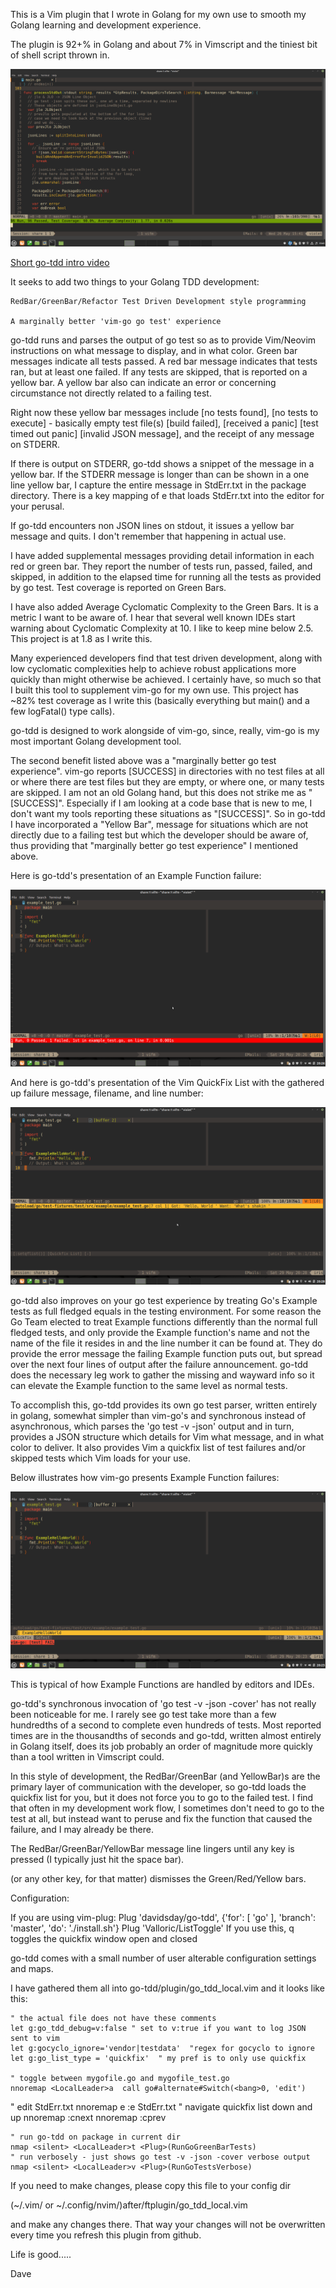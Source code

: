 This is a Vim plugin that I wrote in Golang for my own use to smooth my Golang
learning and development experience.

The plugin is 92+% in Golang and about 7% in Vimscript and the
tiniest bit of shell script thrown in.

<img src="images/go-tdd_screenshot.png">

[Short go-tdd intro video](https://youtu.be/NNmGYyF7XrE)


It seeks to add two things to your Golang TDD development:

	RedBar/GreenBar/Refactor Test Driven Development style programming

	A marginally better 'vim-go go test' experience

go-tdd runs and parses the output of go test so as to provide Vim/Neovim
instructions on what message to display, and in what color.
Green bar messages indicate all tests passed. A red bar message indicates
that tests ran, but at least one failed. If any tests are skipped, that is
reported on a yellow bar.   A yellow bar also can indicate an error or
concerning circumstance not directly related to a failing test.

Right now these yellow bar messages include
	[no tests found],
	[no tests to execute] - basically empty test file(s) [build failed],
	[received a panic]
	[test timed out panic]
	[invalid JSON message], and the
	receipt of any message on STDERR.

If there is output on STDERR,  go-tdd shows a snippet of the
message in a yellow bar.  If the STDERR message is longer than can be
shown in a one line yellow bar, I capture the entire message in StdErr.txt
in the package directory. There is a key mapping of <LocalLeader>e that
loads StdErr.txt into the editor for your perusal.

If go-tdd encounters non JSON lines on stdout, it issues a yellow
bar message and quits. I don't remember that happening in actual use.

I have added supplemental messages providing detail information in each
red or green bar.  They report the number of tests run, passed, failed,
and skipped, in addition to the elapsed time for running all the tests
as provided by go test. Test coverage is reported on Green Bars.

I have also added Average Cyclomatic Complexity to the Green Bars.
It is a metric I want to be aware of. I hear that several well known IDEs
start warning about Cyclomatic Complexity at 10.  I like to keep mine below
2.5.  This project is at 1.8 as I write this.

Many experienced developers find that test driven development, along with
low cyclomatic complexities help to achieve robust applications more quickly
than might otherwise be achieved.  I certainly have, so much so that I built
this tool to supplement vim-go for my own use. This project has ~82% test
coverage as I write this (basically everything but main() and a few
logFatal() type calls).

go-tdd is designed to work alongside of vim-go, since, really,
vim-go is my most important Golang development tool.

The second benefit listed above was a "marginally better go test
experience".  vim-go reports [SUCCESS] in directories with no test files
at all or where there are test files but they are empty, or where one, or
many tests are skipped. I am not an old Golang hand, but this does not
strike me as "[SUCCESS]".  Especially if I am looking at a code base that
is new to me, I don't want my tools reporting these situations as "[SUCCESS]".
So in go-tdd I have incorporated a "Yellow Bar", message for situations
which are not directly due to a failing test but which the developer
should be aware of, thus providing that "marginally better go test
experience" I mentioned above.

Here is go-tdd's presentation of an Example Function failure:

<img src="images/go-tdd_ExHello.png">

And here is go-tdd's presentation of the Vim QuickFix List with the
gathered up failure message, filename, and line number:

<img src="images/go-tdd_ExHelloQfList.png">

go-tdd also improves on your go test experience by treating Go's Example
tests as full fledged equals in the testing environment.  For some reason
the Go Team elected to treat Example functions differently than the normal
full fledged tests, and only provide the Example function's name and not
the name of the file it resides in and the line number it can be found at.
They do provide the error message the failing Example function puts out,
but spread over the next four lines of output after the failure
announcement. go-tdd does the necessary leg work to gather the missing and
wayward info so it can elevate the Example function to the same level as
normal tests.

To accomplish this, go-tdd provides its own go test parser, written
entirely in golang, somewhat simpler than vim-go's and synchronous instead
of asynchronous, which parses the 'go test -v -json' output and in turn,
provides a JSON structure which details for Vim what message, and in what
color to deliver.  It also provides Vim a quickfix list of test failures
and/or skipped tests which Vim loads for your use.

Below illustrates how vim-go presents Example Function failures:

<img src="images/vim-go_ExHello.png">

This is typical of how Example Functions are handled by editors and IDEs.

go-tdd's synchronous invocation of 'go test -v -json -cover' has not
really been noticeable for me. I rarely see go test take more than a few
hundredths of a second to complete even hundreds of tests. Most reported
times are in the thousandths of seconds and go-tdd, written almost entirely in
Golang itself, does its job probably an order of magnitude more quickly than
a tool written in Vimscript could.

In this style of development, the RedBar/GreenBar (and YellowBar)s are the
primary layer of communication with the developer, so go-tdd loads
the quickfix list for you, but it does not force you to go to the failed
test. I find that often in my development work flow, I sometimes don't need
to go to the test at all, but instead want to peruse  and
fix the function that caused the failure, and I may already be there.

The RedBar/GreenBar/YellowBar message line lingers until any key is
pressed (I typically just hit the space bar).

<Space> (or any other key, for that matter) dismisses the Green/Red/Yellow
bars.

Configuration:

If you are using vim-plug:
	Plug 'davidsday/go-tdd', {'for': [ 'go' ], 'branch': 'master', 'do': './install.sh'}
	Plug 'Valloric/ListToggle'
		If you use this, <Leader>q toggles the quickfix window open and closed


go-tdd comes with a small number of user alterable configuration
settings and maps.

I have gathered them all into go-tdd/plugin/go_tdd_local.vim and it looks
like this:

	" the actual file does not have these comments
	let g:go_tdd_debug=v:false " set to v:true if you want to log JSON sent to vim
	let g:gocyclo_ignore='vendor|testdata'  "regex for gocyclo to ignore
	let g:go_list_type = 'quickfix'  " my pref is to only use quickfix

	" toggle between mygofile.go and mygofile_test.go
	nnoremap <LocalLeader>a  call go#alternate#Switch(<bang>0, 'edit')
  " edit StdErr.txt
	nnoremap <LocalLeader>e  <ESC>:e StdErr.txt<CR>
	" navigate quickfix list down and up
	nnoremap <C-j> :cnext<CR>
	nnoremap <C-k> :cprev<CR>

	" run go-tdd on package in current dir
	nmap <silent> <LocalLeader>t <Plug>(RunGoGreenBarTests)
	" run verbosely - just shows go test -v -json -cover verbose output
	nmap <silent> <LocalLeader>v <Plug>(RunGoTestsVerbose)

If you need to make changes, please copy this file to
your config dir

(~/.vim/ or ~/.config/nvim/)after/ftplugin/go_tdd_local.vim

and make any changes there.  That way your changes will not be overwritten
every time you refresh this plugin from github.

Life is good.....

Dave
